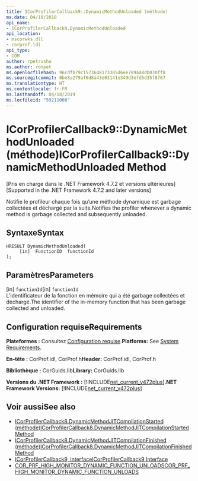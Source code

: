 ```yaml
---
title: ICorProfilerCallback9::DynamicMethodUnloaded (méthode)
ms.date: 04/10/2018
api_name:
- ICorProfilerCallback9.DynamicMethodUnloaded
api_location:
- mscorwks.dll
- corprof.idl
api_type:
- COM
author: rpetrusha
ms.author: ronpet
ms.openlocfilehash: 96cdfb79c1573648173305d6ee789aa8db030ff8
ms.sourcegitcommit: 0be8a279af6d8a43e03141e349d3efd5d35f8767
ms.translationtype: HT
ms.contentlocale: fr-FR
ms.lasthandoff: 04/18/2019
ms.locfileid: "59211008"
---
```

# <a name="icorprofilercallback9dynamicmethodunloaded-method"></a><span data-ttu-id="dbf57-102">ICorProfilerCallback9::DynamicMethodUnloaded (méthode)</span><span class="sxs-lookup"><span data-stu-id="dbf57-102">ICorProfilerCallback9::DynamicMethodUnloaded Method</span></span>
<span data-ttu-id="dbf57-103">[Pris en charge dans le .NET Framework 4.7.2 et versions ultérieures]</span><span class="sxs-lookup"><span data-stu-id="dbf57-103">[Supported in the .NET Framework 4.7.2 and later versions]</span></span>  
  
<span data-ttu-id="dbf57-104">Notifie le profileur chaque fois qu’une méthode dynamique est garbage collectées et déchargé par la suite.</span><span class="sxs-lookup"><span data-stu-id="dbf57-104">Notifies the profiler whenever a dynamic method is garbage collected and subsequently unloaded.</span></span>  
  
## <a name="syntax"></a><span data-ttu-id="dbf57-105">Syntaxe</span><span class="sxs-lookup"><span data-stu-id="dbf57-105">Syntax</span></span>  
  
```  
HRESULT DynamicMethodUnloaded(  
     [in]  FunctionID  functionId
);  
```  
  
## <a name="parameters"></a><span data-ttu-id="dbf57-106">Paramètres</span><span class="sxs-lookup"><span data-stu-id="dbf57-106">Parameters</span></span>  
<span data-ttu-id="dbf57-107">[in] `functionId`</span><span class="sxs-lookup"><span data-stu-id="dbf57-107">[in] `functionId`</span></span>  
<span data-ttu-id="dbf57-108">L’identificateur de la fonction en mémoire qui a été garbage collectées et déchargé.</span><span class="sxs-lookup"><span data-stu-id="dbf57-108">The identifier of the in-memory function that has been garbage collected and unloaded.</span></span>   

## <a name="requirements"></a><span data-ttu-id="dbf57-109">Configuration requise</span><span class="sxs-lookup"><span data-stu-id="dbf57-109">Requirements</span></span>  
 <span data-ttu-id="dbf57-110">**Plateformes :** Consultez [Configuration requise](../../../../docs/framework/get-started/system-requirements.md).</span><span class="sxs-lookup"><span data-stu-id="dbf57-110">**Platforms:** See [System Requirements](../../../../docs/framework/get-started/system-requirements.md).</span></span>  
  
 <span data-ttu-id="dbf57-111">**En-tête :** CorProf.idl, CorProf.h</span><span class="sxs-lookup"><span data-stu-id="dbf57-111">**Header:** CorProf.idl, CorProf.h</span></span>  
  
 <span data-ttu-id="dbf57-112">**Bibliothèque :** CorGuids.lib</span><span class="sxs-lookup"><span data-stu-id="dbf57-112">**Library:** CorGuids.lib</span></span>  
  
 <span data-ttu-id="dbf57-113">**Versions du .NET Framework :** [!INCLUDE[net_current_v472plus](../../../../includes/net-current-v472plus.md)]</span><span class="sxs-lookup"><span data-stu-id="dbf57-113">**.NET Framework Versions:** [!INCLUDE[net_current_v472plus](../../../../includes/net-current-v472plus.md)]</span></span>  
  
## <a name="see-also"></a><span data-ttu-id="dbf57-114">Voir aussi</span><span class="sxs-lookup"><span data-stu-id="dbf57-114">See also</span></span>

- [<span data-ttu-id="dbf57-115">ICorProfilerCallback8.DynamicMethodJITCompilationStarted (méthode)</span><span class="sxs-lookup"><span data-stu-id="dbf57-115">ICorProfilerCallback8.DynamicMethodJITCompilationStarted Method</span></span>](icorprofilercallback8-dynamicmethodjitcompilationstarted-method.md)
- [<span data-ttu-id="dbf57-116">ICorProfilerCallback8.DynamicMethodJITCompilationFinished (méthode)</span><span class="sxs-lookup"><span data-stu-id="dbf57-116">ICorProfilerCallback8.DynamicMethodJITCompilationFinished Method</span></span>](icorprofilercallback8-dynamicmethodjitcompilationfinished-method.md)
- [<span data-ttu-id="dbf57-117">ICorProfilerCallback9, interface</span><span class="sxs-lookup"><span data-stu-id="dbf57-117">ICorProfilerCallback9 Interface</span></span>](icorprofilercallback9-interface.md)
- [<span data-ttu-id="dbf57-118">COR_PRF_HIGH_MONITOR_DYNAMIC_FUNCTION_UNLOADS</span><span class="sxs-lookup"><span data-stu-id="dbf57-118">COR_PRF_HIGH_MONITOR_DYNAMIC_FUNCTION_UNLOADS</span></span>](cor-prf-high-monitor-enumeration.md)
